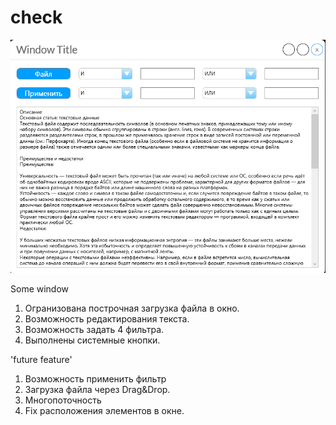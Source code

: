 # check

![screenshot](screens/screen.png?raw=true)

Some window
1. Огранизована построчная загрузка файла в окно.
2. Возможность редактирования текста.
3. Возможность задать 4 фильтра.
4. Выполнены системные кнопки.

'future feature'
1. Возможность применить фильтр
2. Загрузка файла через Drag&Drop.
3. Многопоточность
4. Fix расположения элементов в окне.
